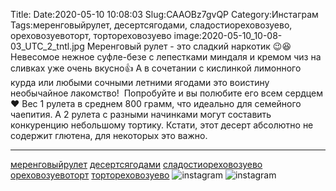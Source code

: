 Title:
Date:2020-05-10 10:08:03
Slug:CAAOBz7gvQP
Category:Инстаграм
Tags:меренговыйрулет, десертсягодами, сладостиореховозуево, ореховозуевоторт, тортореховозуево
image:2020-05-10_10-08-03_UTC_2_tntl.jpg
Меренговый рулет - это сладкий наркотик 😉😆
Невесомое нежное суфле-безе с лепестками миндаля и кремом чиз на сливках уже очень вкусно👍
А в сочетании с кислинкой лимонного курда или любыми сочными летними ягодами это воистину необычайное лакомство! 
Попробуйте и вы полюбите его всем сердцем❤
Вес 1 рулета в среднем 800 грамм, что идеально для семейного чаепития. 
А 2 рулета с разными начинками могут составить конкуренцию небольшому тортику.
Кстати, этот десерт абсолютно не содержит глютена, для некоторых это важно.
___________________________________
[меренговыйрулет]({tag}меренговыйрулет)
[десертсягодами]({tag}десертсягодами) [сладостиореховозуево]({tag}сладостиореховозуево) [ореховозуевоторт]({tag}ореховозуевоторт) [тортореховозуево]({tag}тортореховозуево)
![instagram]({attach}images/2020-05-10_10-08-03_UTC_2.jpg)
![instagram]({attach}images/2020-05-10_10-08-03_UTC_1.jpg)
